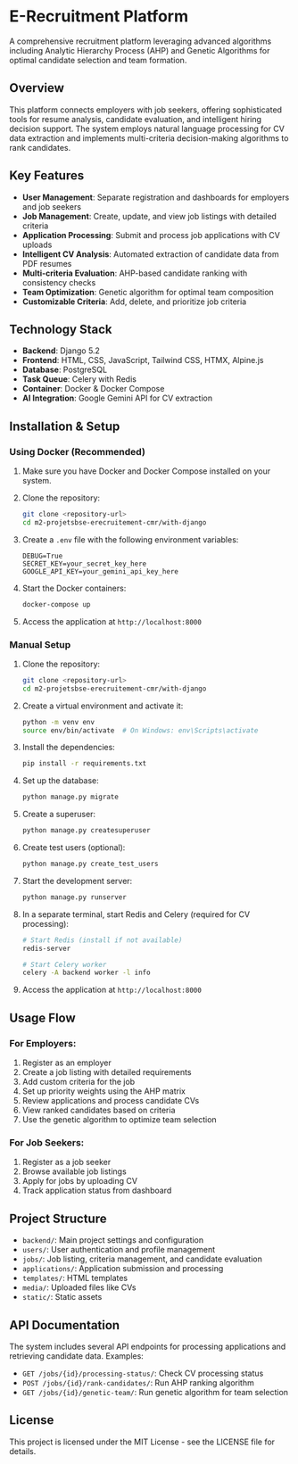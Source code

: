 # E-Recruitment Platform

A comprehensive recruitment platform leveraging advanced algorithms including Analytic Hierarchy Process (AHP) and Genetic Algorithms for optimal candidate selection and team formation.

## Overview

This platform connects employers with job seekers, offering sophisticated tools for resume analysis, candidate evaluation, and intelligent hiring decision support. The system employs natural language processing for CV data extraction and implements multi-criteria decision-making algorithms to rank candidates.

## Key Features

- **User Management**: Separate registration and dashboards for employers and job seekers
- **Job Management**: Create, update, and view job listings with detailed criteria
- **Application Processing**: Submit and process job applications with CV uploads
- **Intelligent CV Analysis**: Automated extraction of candidate data from PDF resumes
- **Multi-criteria Evaluation**: AHP-based candidate ranking with consistency checks
- **Team Optimization**: Genetic algorithm for optimal team composition
- **Customizable Criteria**: Add, delete, and prioritize job criteria

## Technology Stack

- **Backend**: Django 5.2
- **Frontend**: HTML, CSS, JavaScript, Tailwind CSS, HTMX, Alpine.js
- **Database**: PostgreSQL
- **Task Queue**: Celery with Redis
- **Container**: Docker & Docker Compose
- **AI Integration**: Google Gemini API for CV extraction

## Installation & Setup

### Using Docker (Recommended)

1. Make sure you have Docker and Docker Compose installed on your system.

2. Clone the repository:
   ```bash
   git clone <repository-url>
   cd m2-projetsbse-erecruitement-cmr/with-django
   ```

3. Create a `.env` file with the following environment variables:
   ```
   DEBUG=True
   SECRET_KEY=your_secret_key_here
   GOOGLE_API_KEY=your_gemini_api_key_here
   ```

4. Start the Docker containers:
   ```bash
   docker-compose up
   ```

5. Access the application at `http://localhost:8000`

### Manual Setup

1. Clone the repository:
   ```bash
   git clone <repository-url>
   cd m2-projetsbse-erecruitement-cmr/with-django
   ```

2. Create a virtual environment and activate it:
   ```bash
   python -m venv env
   source env/bin/activate  # On Windows: env\Scripts\activate
   ```

3. Install the dependencies:
   ```bash
   pip install -r requirements.txt
   ```

4. Set up the database:
   ```bash
   python manage.py migrate
   ```

5. Create a superuser:
   ```bash
   python manage.py createsuperuser
   ```

6. Create test users (optional):
   ```bash
   python manage.py create_test_users
   ```

7. Start the development server:
   ```bash
   python manage.py runserver
   ```

8. In a separate terminal, start Redis and Celery (required for CV processing):
   ```bash
   # Start Redis (install if not available)
   redis-server

   # Start Celery worker
   celery -A backend worker -l info
   ```

9. Access the application at `http://localhost:8000`

## Usage Flow

### For Employers:

1. Register as an employer
2. Create a job listing with detailed requirements
3. Add custom criteria for the job
4. Set up priority weights using the AHP matrix
5. Review applications and process candidate CVs
6. View ranked candidates based on criteria
7. Use the genetic algorithm to optimize team selection

### For Job Seekers:

1. Register as a job seeker
2. Browse available job listings
3. Apply for jobs by uploading CV
4. Track application status from dashboard

## Project Structure

- `backend/`: Main project settings and configuration
- `users/`: User authentication and profile management
- `jobs/`: Job listing, criteria management, and candidate evaluation
- `applications/`: Application submission and processing
- `templates/`: HTML templates
- `media/`: Uploaded files like CVs
- `static/`: Static assets

## API Documentation

The system includes several API endpoints for processing applications and retrieving candidate data. Examples:

- `GET /jobs/{id}/processing-status/`: Check CV processing status
- `POST /jobs/{id}/rank-candidates/`: Run AHP ranking algorithm
- `GET /jobs/{id}/genetic-team/`: Run genetic algorithm for team selection

## License

This project is licensed under the MIT License - see the LICENSE file for details.
